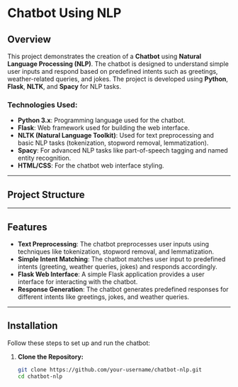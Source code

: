 # Chatbot Using NLP

## Overview

This project demonstrates the creation of a **Chatbot** using **Natural Language Processing (NLP)**. The chatbot is designed to understand simple user inputs and respond based on predefined intents such as greetings, weather-related queries, and jokes. The project is developed using **Python**, **Flask**, **NLTK**, and **Spacy** for NLP tasks.

### Technologies Used:
- **Python 3.x**: Programming language used for the chatbot.
- **Flask**: Web framework used for building the web interface.
- **NLTK (Natural Language Toolkit)**: Used for text preprocessing and basic NLP tasks (tokenization, stopword removal, lemmatization).
- **Spacy**: For advanced NLP tasks like part-of-speech tagging and named entity recognition.
- **HTML/CSS**: For the chatbot web interface styling.

---

## Project Structure


---

## Features

- **Text Preprocessing**: The chatbot preprocesses user inputs using techniques like tokenization, stopword removal, and lemmatization.
- **Simple Intent Matching**: The chatbot matches user input to predefined intents (greeting, weather queries, jokes) and responds accordingly.
- **Flask Web Interface**: A simple Flask application provides a user interface for interacting with the chatbot.
- **Response Generation**: The chatbot generates predefined responses for different intents like greetings, jokes, and weather queries.

---

## Installation

Follow these steps to set up and run the chatbot:

1. **Clone the Repository:**

   ```bash
   git clone https://github.com/your-username/chatbot-nlp.git
   cd chatbot-nlp
